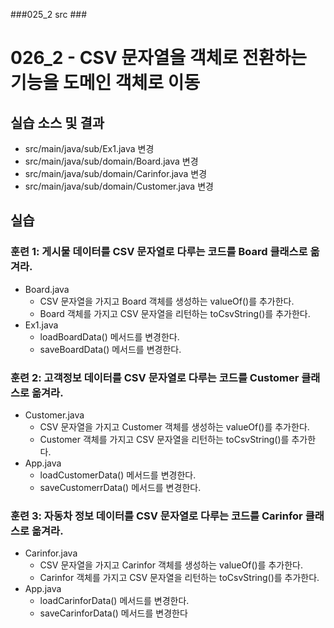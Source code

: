 ###025_2 src ###

# 026_2 - CSV 문자열을 객체로 전환하는 기능을 도메인 객체로 이동

## 실습 소스 및 결과
 
- src/main/java/sub/Ex1.java 변경
- src/main/java/sub/domain/Board.java 변경
- src/main/java/sub/domain/Carinfor.java 변경
- src/main/java/sub/domain/Customer.java 변경

## 실습
### 훈련 1: 게시물 데이터를 CSV 문자열로 다루는 코드를 Board 클래스로 옮겨라. 

- Board.java
    - CSV 문자열을 가지고 Board 객체를 생성하는 valueOf()를 추가한다.
    - Board 객체를 가지고 CSV 문자열을 리턴하는 toCsvString()를 추가한다.
- Ex1.java
  - loadBoardData() 메서드를 변경한다.
  - saveBoardData() 메서드를 변경한다.
  
### 훈련 2: 고객정보 데이터를 CSV 문자열로 다루는 코드를 Customer 클래스로 옮겨라. 

- Customer.java
    - CSV 문자열을 가지고 Customer 객체를 생성하는 valueOf()를 추가한다.
    - Customer 객체를 가지고 CSV 문자열을 리턴하는 toCsvString()를 추가한다.
- App.java
  - loadCustomerData() 메서드를 변경한다.
  - saveCustomerrData() 메서드를 변경한다.
  
### 훈련 3: 자동차 정보 데이터를 CSV 문자열로 다루는 코드를 Carinfor 클래스로 옮겨라. 

- Carinfor.java
    - CSV 문자열을 가지고 Carinfor 객체를 생성하는 valueOf()를 추가한다.
    - Carinfor 객체를 가지고 CSV 문자열을 리턴하는 toCsvString()를 추가한다.
- App.java
  - loadCarinforData() 메서드를 변경한다.
  - saveCarinforData() 메서드를 변경한다
